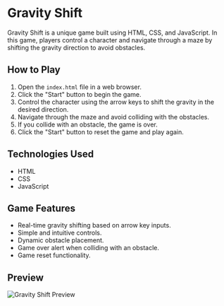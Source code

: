 # Gravity Shift

Gravity Shift is a unique game built using HTML, CSS, and JavaScript. In this game, players control a character and navigate through a maze by shifting the gravity direction to avoid obstacles.

## How to Play

1. Open the `index.html` file in a web browser.
2. Click the "Start" button to begin the game.
3. Control the character using the arrow keys to shift the gravity in the desired direction.
4. Navigate through the maze and avoid colliding with the obstacles.
5. If you collide with an obstacle, the game is over.
6. Click the "Start" button to reset the game and play again.

## Technologies Used

- HTML
- CSS
- JavaScript

## Game Features

- Real-time gravity shifting based on arrow key inputs.
- Simple and intuitive controls.
- Dynamic obstacle placement.
- Game over alert when colliding with an obstacle.
- Game reset functionality.

## Preview

![Gravity Shift Preview](game-preview.png)




